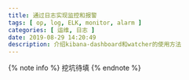 ```yaml
---
title: 通过日志实现监控和报警
tags: [ op, log, ELK, monitor, alarm ]
categories: [ 运维, 日志 ]
date: 2019-08-29 14:20:49
description: 介绍kibana-dashboard和watcher的使用方法
---
```


{% note info %}
挖坑待填
{% endnote %}
